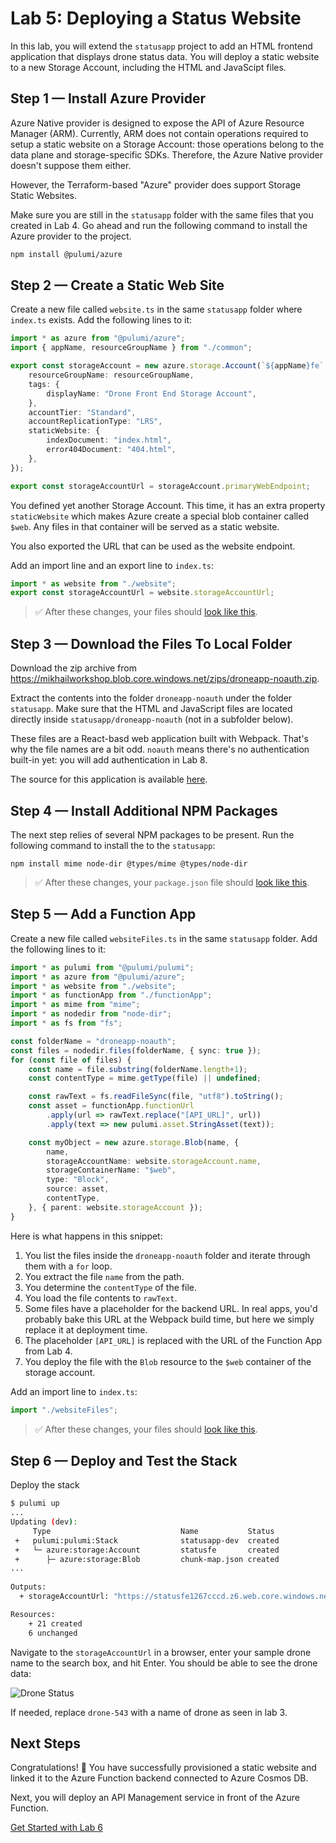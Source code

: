 # Lab 5: Deploying a Status Website

In this lab, you will extend the `statusapp` project to add an HTML frontend application that displays drone status data. You will deploy a static website to a new Storage Account, including the HTML and JavaScipt files.

## Step 1 &mdash; Install Azure Provider

Azure Native provider is designed to expose the API of Azure Resource Manager (ARM). Currently, ARM does not contain operations required to setup a static website on a Storage Account: those operations belong to the data plane and storage-specific SDKs. Therefore, the Azure Native provider doesn't suppose them either.

However, the Terraform-based "Azure" provider does support Storage Static Websites.

Make sure you are still in the `statusapp` folder with the same files that you created in Lab 4. Go ahead and run the following command to install the Azure provider to the project.

```bash
npm install @pulumi/azure
```

## Step 2 &mdash; Create a Static Web Site

Create a new file called `website.ts` in the same `statusapp` folder where `index.ts` exists. Add the following lines to it:

```ts
import * as azure from "@pulumi/azure";
import { appName, resourceGroupName } from "./common";

export const storageAccount = new azure.storage.Account(`${appName}fe`, {
    resourceGroupName: resourceGroupName,
    tags: {
        displayName: "Drone Front End Storage Account",
    },    
    accountTier: "Standard",
    accountReplicationType: "LRS",
    staticWebsite: {
        indexDocument: "index.html",
        error404Document: "404.html",
    },
});

export const storageAccountUrl = storageAccount.primaryWebEndpoint;
```

You defined yet another Storage Account. This time, it has an extra property `staticWebsite` which makes Azure create a special blob container called `$web`. Any files in that container will be served as a static website.

You also exported the URL that can be used as the website endpoint.

Add an import line and an export line to `index.ts`:

```ts
import * as website from "./website";
export const storageAccountUrl = website.storageAccountUrl;
```

> :white_check_mark: After these changes, your files should [look like this](./code/step2).

## Step 3 &mdash; Download the Files To Local Folder

Download the zip archive from https://mikhailworkshop.blob.core.windows.net/zips/droneapp-noauth.zip.

Extract the contents into the folder `droneapp-noauth` under the folder `statusapp`. Make sure that the HTML and JavaScript files are located directly inside `statusapp/droneapp-noauth` (not in a subfolder below).

These files are a React-basd web application built with Webpack. That's why the file names are a bit odd. `noauth` means there's no authentication built-in yet: you will add authentication in Lab 8.

The source for this application is available [here](https://github.com/mikhailshilkov/azure-serverveless-workshop/tree/master/website/noauth).

## Step 4 &mdash; Install Additional NPM Packages

The next step relies of several NPM packages to be present. Run the following command to install the to the `statusapp`:

```
npm install mime node-dir @types/mime @types/node-dir
```

> :white_check_mark: After these changes, your `package.json` file should [look like this](./code/step4/package.json).

## Step 5 &mdash; Add a Function App

Create a new file called `websiteFiles.ts` in the same `statusapp` folder. Add the following lines to it:

```ts
import * as pulumi from "@pulumi/pulumi";
import * as azure from "@pulumi/azure";
import * as website from "./website";
import * as functionApp from "./functionApp";
import * as mime from "mime";
import * as nodedir from "node-dir";
import * as fs from "fs";

const folderName = "droneapp-noauth";
const files = nodedir.files(folderName, { sync: true });
for (const file of files) {
    const name = file.substring(folderName.length+1);
    const contentType = mime.getType(file) || undefined;

    const rawText = fs.readFileSync(file, "utf8").toString();
    const asset = functionApp.functionUrl
        .apply(url => rawText.replace("[API_URL]", url))
        .apply(text => new pulumi.asset.StringAsset(text));

    const myObject = new azure.storage.Blob(name, {
        name,
        storageAccountName: website.storageAccount.name,
        storageContainerName: "$web",
        type: "Block",
        source: asset,
        contentType,
    }, { parent: website.storageAccount });
}
```

Here is what happens in this snippet:

1. You list the files inside the `droneapp-noauth` folder and iterate through them with a `for` loop.
2. You extract the file `name` from the path.
3. You determine the `contentType` of the file.
4. You load the file contents to `rawText`.
5. Some files have a placeholder for the backend URL. In real apps, you'd probably bake this URL at the Webpack build time, but here we simply replace it at deployment time.
6. The placeholder `[API_URL]` is replaced with the URL of the Function App from Lab 4.
7. You deploy the file with the `Blob` resource to the `$web` container of the storage account.

Add an import line to `index.ts`:

```ts
import "./websiteFiles";
```

> :white_check_mark: After these changes, your files should [look like this](./code/step5).

## Step 6 &mdash; Deploy and Test the Stack

Deploy the stack

```bash
$ pulumi up
...
Updating (dev):
     Type                             Name           Status      
 +   pulumi:pulumi:Stack              statusapp-dev  created     
 +   └─ azure:storage:Account         statusfe       created     
 +      ├─ azure:storage:Blob         chunk-map.json created    
...    
 
Outputs:
  + storageAccountUrl: "https://statusfe1267cccd.z6.web.core.windows.net/"

Resources:
    + 21 created
    6 unchanged
```

Navigate to the `storageAccountUrl` in a browser, enter your sample drone name to the search box, and hit Enter. You should be able to see the drone data:

![Drone Status](./img/dronesite.png)

If needed, replace `drone-543` with a name of drone as seen in lab 3.

## Next Steps

Congratulations! :tada: You have successfully provisioned a static website and linked it to the Azure Function backend connected to Azure Cosmos DB.

Next, you will deploy an API Management service in front of the Azure Function.

[Get Started with Lab 6](../06-api/README.md)
